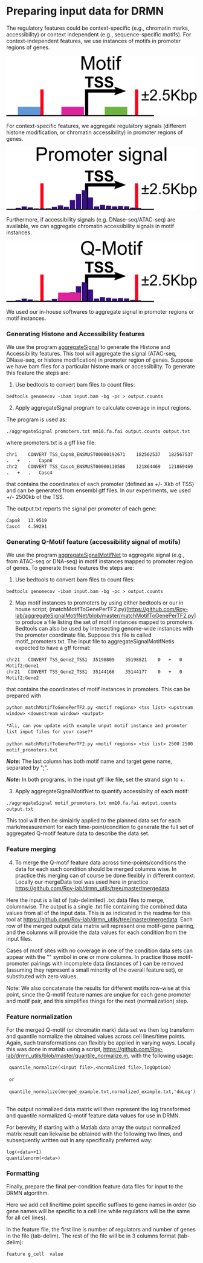# Preparing input data for DRMN

The regulatory features could be context-specific (e.g., chromatin marks, accessibility) or context independent (e.g., sequence-specific motifs). For context-independent features, we use instances of motifs in promoter regions of genes.

![alt text](example_input/motif_small.png "Motif instances in gene promoter.")

For context-specific features, we aggregate regulatory signals (different histone modification, or chromatin accessibility) in promoter regions of genes.

![alt text](example_input/signal_small.png "Aggregated signals in gene promoter.")

Furthermore, if accessibility signals (e.g. DNase-seq/ATAC-seq) are available, we can aggregate chromatin accessibility signals in motif instances.

![alt text](example_input/qmotif_small.png "Q-Motif, aggregated signal in motif instances in gene promoter.")

We used our in-house softwares to aggregate signal in promoter regions or motif instances. 

### Generating Histone and Accessibility features
We use the program [aggregateSignal](https://github.com/Roy-lab/aggregateSignalRegion_nonLog) to generate the Histone and Accessibility features. This tool will aggregate the signal (ATAC-seq, DNase-seq, or histone modification) in promoter region of genes. Suppose we have bam files for a particular histone mark or accessibility. To generate this feature the steps are: 

1. Use bedtools to convert bam files to count files:
```
bedtools genomecov -ibam input.bam -bg -pc > output.counts
```
2. Apply aggregateSignal program to calculate coverage in input regions. 

The program is used as:
```
./aggregateSignal promoters.txt mm10.fa.fai output.counts output.txt
```
where promoters.txt is a gff like file:
```
chr1	CONVERT	TSS_Capn8_ENSMUST00000192671	182562537	182567537	.	+	.	Capn8
chr2	CONVERT	TSS_Casc4_ENSMUST00000110586	121864469	121869469	.	+	.	Casc4
```
that contains the coordinates of each promoter (defined as +/- Xkb of TSS) and can be generated from ensembl gtf files. In our experiments, we used +/- 2500kb of the TSS. 

The output.txt reports the signal per promoter of each gene:
```
Capn8	13.9519
Casc4	4.59291
```

### Generating Q-Motif feature (accessibility signal of motifs)

We use the program [aggregateSignalMotifNet](https://github.com/Roy-lab/drmn_utils/tree/master/aggregateSignalMotifNet) to aggregate signal (e.g., from ATAC-seq or DNA-seq) in motif instances mapped to promoter region of genes. To generate these features the steps are:

1. Use bedtools to convert bam files to count files:
```
bedtools genomecov -ibam input.bam -bg -pc > output.counts
```
2. Map motif instances to promoters by using either bedtools or our in house script, (matchMotifToGenePerTF2.py)[https://github.com/Roy-lab/aggregateSignalMotifNet/blob/master/matchMotifToGenePerTF2.py] to produce a file listing the set of motif instances mapped to promoters. Bedtools can also be used by intersecting genome-wide instances with the promoter coordinate file. Suppose this file is called motif_promoters.txt. The input file to aggregateSignalMotifNetis expected to have a gff format:
<motif regions> <tss list> <upstream window> <downstream window> <output>

```
chr21	CONVERT	TSS_Gene2_TSS1	35198809	35198821	0	+	0	Motif2;Gene1
chr21	CONVERT	TSS_Gene2_TSS1	35144166	35144177	0	+	0	Motif2;Gene2
```
that contains the coordinates of motif instances in promoters. This can be prepared with 

```
python matchMotifToGenePerTF2.py <motif regions> <tss list> <upstream window> <downstream window> <output>

*Ali, can you update with example unput motif instance and promoter list input files for your case?*

python matchMotifToGenePerTF2.py <motif regions> <tss list> 2500 2500 motif_promoters.txt
```
**_Note:_** The last column has both motif name and target gene name, separated by ";".

**_Note:_** In both programs, in the input gff like file, set the strand sign to +. 


3. Apply aggregateSignalMotifNet to quantify accessibilty of each motif:
```
./aggregateSignal motif_promoters.txt mm10.fa.fai output.counts output.txt
```
This tool will then be simialrly applied to the planned data set for each mark/measurement for each time-point/condition to generate the full set of aggregated Q-motif feature data to describe the data set.

### Feature merging

4. To merge the Q-motif feature data across time-points/conditions the data for each such condition should be merged columns wise. In practice this merging can of course be done flexibly in different context. Locally our mergeData tool was used here in practice https://github.com/Roy-lab/drmn_utils/tree/master/mergedata.

Here the input is a list of (tab-delimited) .txt data files to merge, columnwise. The output is a single .txt file containing the combined data values from all of the input data. This is as indicated in the readme for this tool at https://github.com/Roy-lab/drmn_utils/tree/master/mergedata. Each row of the merged output data matrix will represent one motif-gene pairing, and the columns will provide the data values for each condition from the input files.

Cases of motif sites with no coverage in one of the condition data sets can appear with the "<nodata>" symbol in one or more columns. In practice those motif-promoter pairings with incomplete data (instances of <nodata >) can be removed (assuming they represent a small minority of the overall feature set), or substituted with zero values. 

Note: We also concatenate the results for different motifs row-wise at this point, since the Q-motif feature names are unqiue for each gene promoter and motif pair, and this simplifies things for the next (normalization) step. 

### Feature normalization

For the merged Q-motif (or chromatin mark) data set we then log transform and quantile normalize the obtained values across cell lines/time points. Again, such transformations can flexibly be applied in varying ways. Locally this was done in matlab using a script, https://github.com/Roy-lab/drmn_utils/blob/master/quantile_normalize.m, with the following usage:

```
 quantile_normalize(<input file>,<normalized file>,logOption)
 
 or 
 
 quantile_normalize(merged_example.txt,normalized_example.txt,'doLog')
 
```

The output normalized data matrix will then represent the log transformed and quantile normalized Q-motif feature data values for use in DRMN.

For berevity, if starting with a Matlab data array <data> the output normalized matrix result can liekwise be obtained with the following two lines, and subsequently written out in any specifically preferred way:

``` 
log(<data>+1)
quantilenorm(<data>)
```

### Formatting

Finally, prepare the final per-condition feature data files for input to the DRMN algorithm. 

Here we add cell line/time point specific suffixes to gene names in order (so gene names will be specific to a cell line while regulators will be the same for all cell lines). 

In the feature file, the first line is number of regulators and number of genes in the file (tab-delim).
The rest of the file will be in 3 columns format (tab-delim):
```
feature g_cell  value
```
